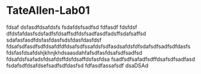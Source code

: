 # TateAllen-Lab01
fdsaf
dsfasdfdsafdsfs
fsdafdsfsadfsd
fdfasdf
fdsfdsf
dfdsfafdasfsdsfadfsfdsaffsdfdsfsadfasdfadsffsdafsaffsd
sdafasfasdfdsfasfdasfsdsfdasfdasfdsf
fdsafsdfasdfsdfdsafdfdfdsafsdfssafdsfsdfasdsafdsfdfsdafsdfsadfsdfdasfs
fdsfasfdsafdshjkhnjkhdsaasdahfafsdfasfdsafsdfsadfsd
fdsafdsfsafadsfdsafdsffdsfdsaffdsfasfdsa
fsadfsdfsafadfsdffdsafsdfsadfasd
fsdafsdfdsafdsefsadfsdfdasfsd
fdfasdfassafsdf
dsaDSAd
